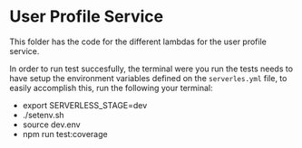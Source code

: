 # User Profile Service

This folder has the code for the different lambdas for the user profile service.

In order to run test succesfully, the terminal were you run the tests needs to have
setup the environment variables defined on the `serverles.yml` file, to easily accomplish
this, run the following your terminal:

* export SERVERLESS_STAGE=dev
* ./setenv.sh
* source dev.env
* npm run test:coverage